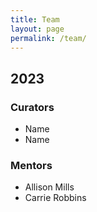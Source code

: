 ```yaml
---
title: Team
layout: page
permalink: /team/
---
```


## 2023

### Curators

- Name
- Name

### Mentors

- Allison Mills
- Carrie Robbins
